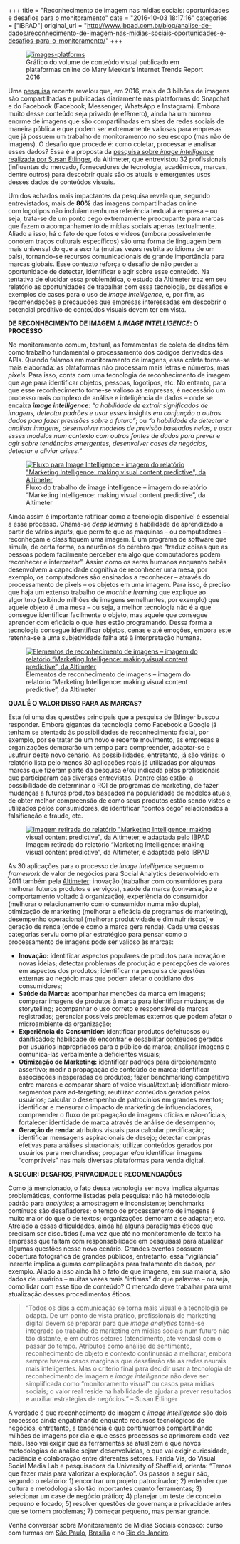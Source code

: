 +++
title = "Reconhecimento de imagem nas mídias sociais: oportunidades e desafios para o monitoramento"
date = "2016-10-03 18:17:16"
categories = ["IBPAD"]
original_url = "http://www.ibpad.com.br/blog/analise-de-dados/reconhecimento-de-imagem-nas-midias-sociais-oportunidades-e-desafios-para-o-monitoramento/"
+++

<figure id="attachment_1490" class="wp-caption alignright">
<a href="https://i0.wp.com/ibpad.com.br/wp-content/uploads/2016/09/images-platforms.png"><img class="wp-image-1490 size-medium" src="https://i2.wp.com/ibpad.com.br/wp-content/uploads/2016/09/images-platforms-300x191.png?resize=300%2C191" alt="images-platforms"></a>
<figcaption class="wp-caption-text">
Gráfico do volume de conteúdo visual publicado em plataformas online do
Mary Meeker’s Internet Trends Report 2016
</figcaption>
</figure>
<p>
Uma <a href="http://www.kpcb.com/internet-trends">pesquisa</a> recente
revelou que, em 2016, mais de 3 bilhões de imagens são compartilhadas e
publicadas diariamente nas plataformas do Snapchat e do
Facebook (Facebook, Messenger, WhatsApp e Instagram). Embora muito desse
conteúdo seja privado (e efêmero), ainda há um número enorme de imagens
que são compartilhadas em sites de redes sociais de maneira pública e
que podem ser extremamente valiosas para empresas que já possuem um
trabalho de monitoramento no seu escopo (mas não de imagens). O desafio
que procede é: como coletar, processar e analisar esses dados? Essa é a
proposta da
<a href="https://www.prophet.com/thinking/2016/07/image-intelligence-making-visual-content-predictive/">pesquisa
sobre <em>image intelligence</em> realizada por Susan Etlinger</a>, da
Altimeter, que entrevistou 32 profissionais (influentes do mercado,
fornecedores de tecnologia, acadêmicos, marcas, dentre outros) para
descobrir quais são os atuais e emergentes usos desses dados de
conteúdos visuais.
</p>
<p>
Um dos achados mais impactantes da pesquisa revela que, segundo
entrevistados, mais de <strong>80%</strong> das imagens compartilhadas
online com logotipos não incluíam nenhuma referência textual à empresa –
ou seja, trata-se de um ponto cego extremamente preocupante para marcas
que fazem o acompanhamento de mídias sociais apenas textualmente. Aliado
a isso, há o fato de que fotos e vídeos (embora possivelmente conotem
traços culturais específicos) são uma forma de linguagem bem mais
universal do que a escrita (muitas vezes restrita ao idioma de um país),
tornando-se recursos comunicacionais de grande importância para marcas
globais. Esse contexto reforça o desafio de não perder a oportunidade de
detectar, identificar e agir sobre esse conteúdo. Na tentativa de
elucidar essa problemática, o estudo da Altimeter traz em seu relatório
as oportunidades de trabalhar com essa tecnologia, os desafios e
exemplos de cases para o uso de <em>image intelligence, </em>e, por fim,
as recomendações e precauções que empresas interessadas em descobrir o
potencial preditivo de conteúdos visuais devem ter em vista.
</p>
<p>
<strong>DE RECONHECIMENTO DE IMAGEM A <em>IMAGE INTELLIGENCE</em>: O
PROCESSO</strong>
</p>
<p>
No monitoramento comum, textual, as ferramentas de coleta de dados têm
como trabalho fundamental o processamento dos códigos derivados das
APIs. Quando falamos em monitoramento de imagens, essa coleta torna-se
mais elaborada: as plataformas não processam mais letras e números, mas
<em>pixels</em>. Para isso, conta com uma tecnologia de reconhecimento
de imagem que age para identificar objetos, pessoas, logotipos, etc. No
entanto, para que esse reconhecimento torne-se valioso às empresas, é
necessário um processo mais complexo de análise e inteligência de dados
– onde se encaixa <strong><em>image intelligence</em></strong>: <em>“a
habilidade de extrair significados de imagens, detectar padrões e usar
esses </em>insights<em> em conjunção a outros dados para fazer previsões
sobre o futuro”</em>; ou <em>“a habilidade de detectar e analisar
imagens, desenvolver modelos de previsão baseados nelas, e usar esses
modelos num contexto com outras fontes de dados para prever e agir sobre
tendências emergentes, desenvolver cases de negócios, detectar e aliviar
crises.”</em>
</p>
<figure id="attachment_1491" class="wp-caption aligncenter">
<a href="https://i2.wp.com/ibpad.com.br/wp-content/uploads/2016/09/recognition-to-intelligence.png"><img class="wp-image-1491 " src="https://i2.wp.com/ibpad.com.br/wp-content/uploads/2016/09/recognition-to-intelligence.png?resize=500%2C381" alt="Fluxo para Image Intelligence - imagem do relat&#xF3;rio &quot;Marketing Intelligence: making visual content predictive&quot;, da Altimeter"></a>
<figcaption class="wp-caption-text">
Fluxo do trabalho de image intelligence – imagem do relatório “Marketing
Intelligence: making visual content predictive”, da Altimeter
</figcaption>
</figure>
<p>
Ainda assim é importante ratificar como a tecnologia disponível é
essencial a esse processo. Chama-se <em>deep learning</em> a habilidade
de aprendizado a partir de vários <em>inputs</em>, que permite que as
máquinas – ou computadores – reconheçam e classifiquem uma imagem. É um
programa de software que simula, de certa forma, os neurônios do cérebro
que “traduz coisas que as pessoas podem facilmente perceber em algo que
computadores podem reconhecer e interpretar”. Assim como os seres
humanos enquanto bebês desenvolvem a capacidade cognitiva de reconhecer
uma mesa, por exemplo, os computadores são ensinados a reconhecer –
através do processamento de pixels – os objetos em uma imagem. Para
isso, é preciso que haja um extenso trabalho de <em>machine
learning</em> que explique ao algoritmo (exibindo milhões de imagens
semelhantes, por exemplo) que aquele objeto é uma mesa – ou seja, a
melhor tecnologia não é a que consegue identificar facilmente o objeto,
mas aquele que consegue aprender com eficácia o que lhes estão
programando. Dessa forma a tecnologia consegue identificar objetos,
cenas e até emoções, embora este retenha-se a uma subjetividade falha
até à interpretação humana.
</p>
<figure id="attachment_1500" class="wp-caption aligncenter">
<a href="https://i2.wp.com/ibpad.com.br/wp-content/uploads/2016/10/image-recognition.png"><img class="size-full wp-image-1500" src="https://i2.wp.com/ibpad.com.br/wp-content/uploads/2016/10/image-recognition.png?resize=769%2C403" alt="Elementos de reconhecimento de imagens &#x2013; imagem do relat&#xF3;rio &#x201C;Marketing Intelligence: making visual content predictive&#x201D;, da Altimeter"></a>
<figcaption class="wp-caption-text">
Elementos de reconhecimento de imagens – imagem do relatório “Marketing
Intelligence: making visual content predictive”, da Altimeter
</figcaption>
</figure>
<p>
<strong>QUAL É O VALOR DISSO PARA AS MARCAS?</strong>
</p>
<p>
Esta foi uma das questões principais que a pesquisa de Etlinger buscou
responder. Embora gigantes da tecnologia como Facebook e Google já
tenham se atentado às possibilidades de reconhecimento facial, por
exemplo, por se tratar de um novo e recente movimento, as empresas e
organizações demorarão um tempo para compreender, adaptar-se e usufruir
deste novo cenário. As possibilidades, entretanto, já são várias: o
relatório lista pelo menos 30 aplicações reais já utilizadas por algumas
marcas que fizeram parte da pesquisa e/ou indicada pelos profissionais
que participaram das diversas entrevistas. Dentre elas estão: a
possibilidade de determinar o ROI de programas de marketing, de fazer
mudanças a futuros produtos baseados na popularidade de modelos atuais,
de obter melhor compreensão de como seus produtos estão sendo vistos e
utilizados pelos consumidores, de identificar “pontos cego” relacionados
a falsificação e fraude, etc.
</p>
<figure id="attachment_1496" class="wp-caption aligncenter">
<a href="https://i1.wp.com/ibpad.com.br/wp-content/uploads/2016/10/business-values.png"><img class="wp-image-1496 size-full" src="https://i1.wp.com/ibpad.com.br/wp-content/uploads/2016/10/business-values.png?resize=661%2C580" alt="Imagem retirada do relat&#xF3;rio &quot;Marketing Intelligence: making visual content predictive&quot;, da Altimeter, e adaptada pelo IBPAD"></a>
<figcaption class="wp-caption-text">
Imagem retirada do relatório “Marketing Intelligence: making visual
content predictive”, da Altimeter, e adaptada pelo IBPAD
</figcaption>
</figure>
<p>
As 30 aplicações para o processo de <em>image intelligence</em> seguem o
<em>framework</em> de valor de negócios para Social Analytics
desenvolvido em 2011 também pela
<a href="https://www.prophet.com/thinking/2011/08/research-report-a-framework-for-social-analytics/">Altimeter</a>:
inovação (trabalhar com consumidores para melhorar futuros produtos e
serviços), saúde da marca (conversação e comportamento voltado à
organização), experiência do consumidor (melhorar o relacionamento com o
consumidor numa mão dupla), otimização de marketing (melhorar a eficácia
de programas de marketing), desempenho operacional (melhorar
produtividade e diminuir riscos) e geração de renda (onde e como a marca
gera renda). Cada uma dessas categorias serviu como pilar estratégico
para pensar como o processamento de imagens pode ser valioso às marcas:
</p>
<ul>
<li>
<strong>Inovação:</strong> identificar aspectos populares de produtos
para inovação e novas ideias; detectar problemas de produção e
percepções de valores em aspectos dos produtos; identificar na pesquisa
de questões externas ao negócio mas que podem afetar o cotidiano dos
consumidores;
</li>
<li>
<strong>Saúde da Marca:</strong> acompanhar menções da marca em imagens;
comparar imagens de produtos à marca para identificar mudanças de
storytelling; acompanhar o uso correto e responsável de marcas
registradas; gerenciar possíveis problemas externos que podem afetar o
microambiente da organização;
</li>
<li>
<strong>Experiência do Consumidor:</strong> identificar produtos
defeituosos ou danificados; habilidade de encontrar e desabilitar
conteúdos gerados por usuários inapropriados para o público da marca;
analisar imagens e comunicá-las verbalmente a deficientes visuais;
</li>
<li>
<strong>Otimização de Marketing:</strong> identificar padrões para
direcionamento assertivo; medir a propagação de conteúdo de marca;
identificar associações inesperadas de produtos; fazer benchmarking
competitivo entre marcas e comparar share of voice visual/textual;
identificar micro-segmentos para ad-targeting; reutilizar conteúdos
gerados pelos usuários; calcular o desempenho de patrocínios em grandes
eventos; identificar e mensurar o impacto de marketing de
influenciadores; compreender o fluxo de propagação de imagens oficias e
não-oficiais; fortalecer identidade de marca através de análise de
desempenho;
</li>
<li>
<strong>Geração de renda:</strong> atributos visuais para calcular
precificação; identificar mensagens aspiracionais de desejo; detectar
compras efetivas para análises situacionais; utilizar conteúdos gerados
por usuários para merchandise; propagar e/ou identificar imagens
“compráveis” nas mais diversas plataformas para venda digital.
</li>
</ul>
<p>
<strong>A SEGUIR: DESAFIOS, PRIVACIDADE E RECOMENDAÇÕES</strong>
</p>
<p>
Como já mencionado, o fato dessa tecnologia ser nova implica algumas
problemáticas, conforme listadas pela pesquisa: não há metodologia
padrão para <em>analytics</em>; a amostragem é inconsistente; benchmarks
contínuos são desafiadores; o tempo de processamento de imagens é muito
maior do que o de textos; organizações demoram a se adaptar; etc.
Atrelado a essas dificuldades, ainda há alguns paradigmas éticos que
precisam ser discutidos (uma vez que até no monitoramento de texto há
empresas que faltam com responsabilidade em pesquisas) para atualizar
algumas questões nesse novo cenário. Grandes eventos possuem cobertura
fotográfica de grandes públicos, entretanto, essa “vigilância”
inerente implica algumas complicações para tratamento de dados, por
exemplo. Aliado a isso ainda há o fato de que imagens, em sua maioria,
são dados de usuários – muitas vezes mais “íntimas” do que palavras – ou
seja, como lidar com esse tipo de conteúdo? O mercado deve trabalhar
para uma atualização desses procedimentos éticos.
</p>
<blockquote>
<p>
“Todos os dias a comunicação se torna mais visual e a tecnologia se
adapta. De um ponto de vista prático, profissionais de marketing digital
devem se preparar para que <em>image analytics</em> torne-se integrado
ao trabalho de marketing em mídias sociais num futuro não tão distante,
e em outros setores (atendimento, até vendas) com o passar do tempo.
Atributos como análise de sentimento, reconhecimento de objeto e
contexto continuarão a melhorar, embora sempre haverá casos marginais
que desafiarão até as redes neurais mais inteligentes. Mas o critério
final para decidir usar a tecnologia de reconhecimento de imagem e
<em>image intelligence</em> não deve ser simplificada como
“monitoramento visual” ou casos para mídias sociais; o valor real reside
na habilidade de ajudar a prever resultados e auxiliar estratégias de
negócios.” – Susan Etlinger
</p>
</blockquote>
<p>
A verdade é que reconhecimento de imagem e <em>image intelligence</em>
são dois processos ainda engatinhando enquanto recursos tecnológicos de
negócios, entretanto, a tendência é que continuemos compartilhando
milhões de imagens por dia e que esses processos se aprimorem cada vez
mais. Isso vai exigir que as ferramentas se atualizem e que novos
metodologias de análise sejam desenvolvidas, o que vai exigir
curiosidade, paciência e colaboração entre diferentes setores. Farida
Vis, do Visual Social Media Lab e pesquisadora da University of
Sheffield, orienta: “Temos que fazer mais para valorizar a exploração”.
Os passos a seguir são, segundo o relatório: 1) encontrar um projeto
patrocinador; 2) entender que cultura e metodologia são tão importantes
quanto ferramentas; 3) selecionar um case de negócio prático; 4)
planejar um teste de conceito pequeno e focado; 5) resolver questões de
governança e privacidade antes que se tornem problemas; 7) começar
pequeno, mas pensar grande.
</p>
<p>
Venha conversar sobre Monitoramento de Mídias Sociais conosco: curso com
turmas
em <a href="http://www.ibpad.com.br/produto/estatistica-basica-para-comunicadores-sp/">São
Paulo</a>, <a href="http://www.ibpad.com.br/produto/monitoramento-de-midias-sociais-df/">Brasília</a> e
no
<a href="http://www.ibpad.com.br/produto/monitoramento-de-midias-sociais-rj/">Rio
de Janeiro</a>.
</p>

